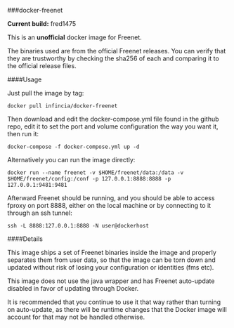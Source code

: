 ###docker-freenet 

**Current build:** fred1475

This is an **unofficial** docker image for Freenet. 

The binaries used are from the official Freenet releases. You can verify that 
they are trustworthy by checking the sha256 of each and comparing it to the official 
release files.

####Usage

Just pull the image by tag:

    docker pull infincia/docker-freenet

Then download and edit the docker-compose.yml file found in the github repo, edit it
to set the port and volume configuration the way you want it, then run it:

    docker-compose -f docker-compose.yml up -d

Alternatively you can run the image directly:

    docker run --name freenet -v $HOME/freenet/data:/data -v $HOME/freenet/config:/conf -p 127.0.0.1:8888:8888 -p 127.0.0.1:9481:9481

Afterward Freenet should be running, and you should be able to access fproxy on port
8888, either on the local machine or by connecting to it through an ssh tunnel:

    ssh -L 8888:127.0.0.1:8888 -N user@dockerhost


####Details

This image ships a set of Freenet binaries inside the image and properly separates
them from user data, so that the image can be torn down and updated without risk
of losing your configuration or identities (fms etc).

This image does not use the java wrapper and has Freenet auto-update disabled in favor
of updating through Docker.

It is recommended that you continue to use it that way rather than turning on auto-update,
as there will be runtime changes that the Docker image will account for that may not be
handled otherwise.
